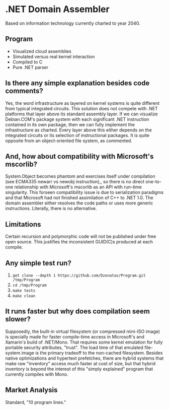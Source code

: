 # .NET Domain Assembler
Based on information technology currently charted to year 2040.

## Program
* Visualized cloud assemblies
* Simulated versus real kernel interaction
* Compiled to C
* Pure .NET parser

## Is there any simple explanation besides code comments?
Yes, the word infrastructure as layered on kernel systems is quite different from typical integrated circuits. This solution does not compete with .NET platforms that layer above its standard assembly layer. If we can visualize Debian.COM's package system with each significant .NET instruction contained in its own package, then we can fully implement the infrastructure as charted. Every layer above this either depends on the integrated circuits or its selection of instructional packages. It is quite opposite from an object-oriented file system, as commented.

## And, how about compatibility with Microsoft's mscorlib?
System.Object becomes phantom and exercises itself under compilation (see ECMA335 newarr vs newobj instruction),, so there is no direct one-to-one relationship with Microsoft's mscorlib as an API with run-time singularity. This forseen compatibility issue is due to serialization paradigms and that Microsoft had not finished assimilation of C++ to .NET 1.0. The domain assembler either resolves the code paths or uses more generic instructions. Literally, there is no alternative.

## Limitations
Certain recursion and polymorphic code will not be published under free open source. This justifies the inconsistent GUID(C)s produced at each compile.

## Any simple test run?
1. `get clone --depth 1 https://github.com/Dzonatas/Program.git /tmp/Program`
2. `cd /tmp/Program`
3. `make tests`
4. `make clean`

## It runs faster but why does compilation seem slower?
Supposedly, the built-in virtual filesystem (or compressed mini-ISO image) is specially made for faster compile-time access in Microsoft's and Xamarin's build of .NET/Mono. That requires some kernel emulation for fully portable security attributes, "trust". The load time of that emulated file-system image is the primary tradeoff to the non-cached filesystem. Besides native optimizations and hypertext prefetches, there are hybrid systems that make raw "inventory" access much faster at cost of size, but that hybrid inventory is beyond the interest of this "simply explained" program that currently compiles with Mono.

## Market Analysis
Standard, "10 program lines."

###

